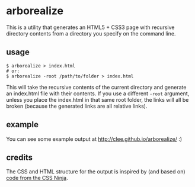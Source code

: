 # arborealize

This is a utility that generates an HTML5 + CSS3 page with recursive directory contents from a directory you specify on the command line.

## usage

```
$ arborealize > index.html
# or:
$ arborealize -root /path/to/folder > index.html
```

This will take the recursive contents of the current directory and generate an index.html file with their contents. If you use a different `-root` argument, unless you place the index.html in that same root folder, the links will all be broken (because the generated links are all relative links).

## example

You can see some example output at http://clee.github.io/arborealize/ :)

## credits

The CSS and HTML structure for the output is inspired by (and based on) [code from the CSS Ninja](http://www.thecssninja.com/css/css-tree-menu).
